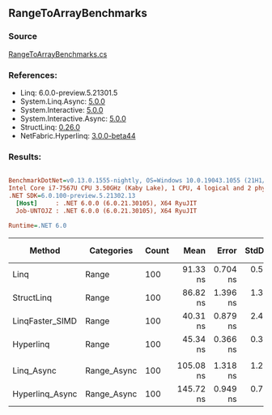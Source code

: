 ﻿## RangeToArrayBenchmarks

### Source
[RangeToArrayBenchmarks.cs](../NetFabric.Hyperlinq.Benchmarks/Benchmarks/RangeToArrayBenchmarks.cs)

### References:
- Linq: 6.0.0-preview.5.21301.5
- System.Linq.Async: [5.0.0](https://www.nuget.org/packages/System.Linq.Async/5.0.0)
- System.Interactive: [5.0.0](https://www.nuget.org/packages/System.Interactive/5.0.0)
- System.Interactive.Async: [5.0.0](https://www.nuget.org/packages/System.Interactive.Async/5.0.0)
- StructLinq: [0.26.0](https://www.nuget.org/packages/StructLinq/0.26.0)
- NetFabric.Hyperlinq: [3.0.0-beta44](https://www.nuget.org/packages/NetFabric.Hyperlinq/3.0.0-beta44)

### Results:
``` ini

BenchmarkDotNet=v0.13.0.1555-nightly, OS=Windows 10.0.19043.1055 (21H1/May2021Update)
Intel Core i7-7567U CPU 3.50GHz (Kaby Lake), 1 CPU, 4 logical and 2 physical cores
.NET SDK=6.0.100-preview.5.21302.13
  [Host]     : .NET 6.0.0 (6.0.21.30105), X64 RyuJIT
  Job-UNTOJZ : .NET 6.0.0 (6.0.21.30105), X64 RyuJIT

Runtime=.NET 6.0  

```
|          Method |  Categories | Count |      Mean |    Error |   StdDev |    Median | Ratio | RatioSD |  Gen 0 | Gen 1 | Gen 2 | Allocated |
|---------------- |------------ |------ |----------:|---------:|---------:|----------:|------:|--------:|-------:|------:|------:|----------:|
|            Linq |       Range |   100 |  91.33 ns | 0.704 ns | 0.588 ns |  91.48 ns |  1.00 |    0.00 | 0.2218 |     - |     - |     464 B |
|      StructLinq |       Range |   100 |  86.82 ns | 1.396 ns | 1.305 ns |  86.72 ns |  0.95 |    0.01 | 0.2142 |     - |     - |     448 B |
| LinqFaster_SIMD |       Range |   100 |  40.31 ns | 0.879 ns | 2.452 ns |  39.02 ns |  0.44 |    0.02 | 0.2027 |     - |     - |     424 B |
|       Hyperlinq |       Range |   100 |  45.34 ns | 0.366 ns | 0.342 ns |  45.35 ns |  0.50 |    0.01 | 0.2027 |     - |     - |     424 B |
|                 |             |       |           |          |          |           |       |         |        |       |       |           |
|      Linq_Async | Range_Async |   100 | 105.08 ns | 1.318 ns | 1.232 ns | 105.44 ns |  1.00 |    0.00 | 0.2257 |     - |     - |     472 B |
| Hyperlinq_Async | Range_Async |   100 | 145.72 ns | 0.949 ns | 0.793 ns | 145.54 ns |  1.39 |    0.02 | 0.2027 |     - |     - |     424 B |
